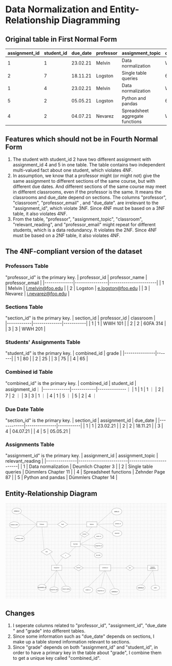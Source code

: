 # Data Normalization and Entity-Relationship Diagramming

## Original table in First Normal Form
| assignment_id | student_id | due_date  | professor | assignment_topic          | classroom  | grade | relevant_reading      | professor_email          |
|---------------|------------|-----------|-----------|---------------------------|------------|-------|------------------------|--------------------------|
| 1             | 1          | 23.02.21  | Melvin    | Data normalization        | WWH 101    | 80    | Deumlich Chapter 3     | l.melvin@foo.edu         |
| 2             | 7          | 18.11.21  | Logston   | Single table queries      | 60FA 314   | 25    | Dümmlers Chapter 11    | e.logston@foo.edu        |
| 1             | 4          | 23.02.21  | Melvin    | Data normalization        | WWH 101    | 75    | Deumlich Chapter 3     | l.melvin@foo.edu         |
| 5             | 2          | 05.05.21  | Logston   | Python and pandas         | 60FA 314   | 92    | Dümmlers Chapter 14    | e.logston@foo.edu        |
| 4             | 2          | 04.07.21  | Nevarez   | Spreadsheet aggregate functions | WWH 201    | 65    | Zehnder Page 87        | i.nevarez@foo.edu        |

## Features which should not be in Fourth Normal Form
1. The student with student_id 2 have two different assignment with assignment_id 4 and 5 in one table. The table contains two independent multi-valued fact about one student, which violates 4NF.
2. In assumption, we know that a professor might (or might not) give the same assignment to different sections of the same course, but with different due dates. And different sections of the same course may meet in different classrooms, even if the professor is the same. It means the classrooms and due_date depend on sections. The columns "professor", "classroom", "professor_email" , and "due_date". are irrelevant to the "assignment_id", which violate 3NF. Since 4NF must be based on a 3NF table, it also violates 4NF.
3. From the table, "professor", "assignment_topic", "classroom", "relevant_reading", and "professor_email" might repeat for different students, which is a data redundancy. It violates the 2NF. Since 4NF must be based on a 2NF table, it also violates 4NF.

## The 4NF-compliant version of the dataset
### Professors Table
"professor_id" is the primary key.
| professor_id | professor_name | professor_email       |
|--------------|----------------|-----------------------|
| 1            | Melvin         | l.melvin@foo.edu      |
| 2            | Logston        | e.logston@foo.edu     |
| 3            | Nevarez        | i.nevarez@foo.edu     |

### Sections Table
"section_id" is the primary key.
| section_id | professor_id | classroom |  
|------------|--------------|-----------|
| 1          | 1            | WWH 101   | 
| 2          | 2            | 60FA 314  | 
| 3          | 3            | WWH 201   | 

### Students' Assignments Table
"student_id" is the primary key.
| combined_id | grade | 
|---------------|-------| 
| 1             | 80    | 
| 2             | 25    |
| 3             | 75    |
| 4             | 65    |

### Combined id Table
"combined_id" is the primary key.
| combined_id | student_id | assignment_id｜
|-------------|------------|--------------｜
| 1           | 1          |   1          ｜
| 2           | 7          |   2          ｜
| 3           | 3          |   1          ｜
| 4           | 1          |   5          ｜
| 5           | 2          |   4          ｜

### Due Date Table
"section_id" is the primary key.
| section_id | assignment_id | due_date  |
|------------|---------------|-----------|
| 1          | 1             | 23.02.21  |
| 2          | 2             | 18.11.21  |
| 3          | 4             | 04.07.21  |
| 4          | 5             | 05.05.21  |

### Assignments Table
"assignment_id" is the primary key.
| assignment_id | assignment_topic       | relevant_reading       |
|---------------|------------------------|------------------------|
| 1             | Data normalization     | Deumlich Chapter 3     |
| 2             | Single table queries   | Dümmlers Chapter 11    |
| 4             | Spreadsheet functions  | Zehnder Page 87        |
| 5             | Python and pandas      | Dümmlers Chapter 14    |

## Entity-Relationship Diagram
![My image](./images/Image.png)

## Changes
1. I seperate columns related to "professor_id", "assignment_id", "due_date " and "grade" into different tables.
2. Since some information such as "due_date" depends on sections, I make up a table stored information relevant to sections.
3. Since "grade" depends on both "assignment_id" and "student_id", in order to have a primary key in the table about "grade", I combine them to get a unique key called "combined_id".